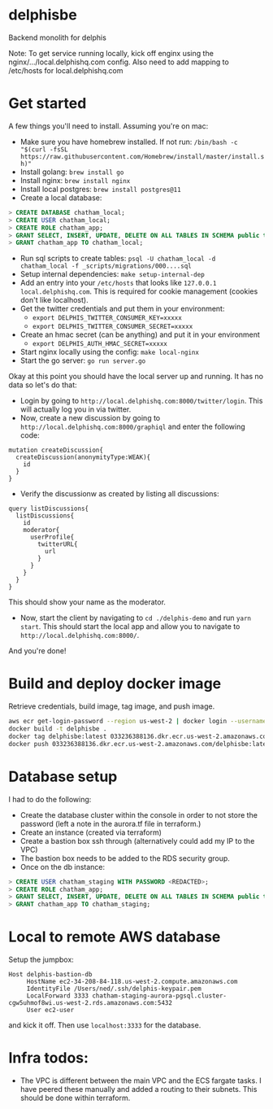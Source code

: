# delphisbe
Backend monolith for delphis

Note: To get service running locally, kick off enginx using the nginx/.../local.delphishq.com config. Also need to add mapping to /etc/hosts for local.delphishq.com

# Get started
A few things you'll need to install. Assuming you're on mac:
* Make sure you have homebrew installed. If not run: `/bin/bash -c "$(curl -fsSL https://raw.githubusercontent.com/Homebrew/install/master/install.sh)"`
* Install golang: `brew install go`
* Install nginx: `brew install nginx`
* Install local postgres: `brew install postgres@11`
* Create a local database:
```sql
> CREATE DATABASE chatham_local;
> CREATE USER chatham_local;
> CREATE ROLE chatham_app;
> GRANT SELECT, INSERT, UPDATE, DELETE ON ALL TABLES IN SCHEMA public to chatham_app;
> GRANT chatham_app TO chatham_local;
```
  * Run sql scripts to create tables: `psql -U chatham_local -d chatham_local -f _scripts/migrations/000....sql`
* Setup internal dependencies: `make setup-internal-dep`
* Add an entry into your `/etc/hosts` that looks like `127.0.0.1	local.delphishq.com`. This is required for cookie management (cookies don't like localhost).
* Get the twitter credentials and put them in your environment:
    * `export DELPHIS_TWITTER_CONSUMER_KEY=xxxxx`
    * `export DELPHIS_TWITTER_CONSUMER_SECRET=xxxxx`
* Create an hmac secret (can be anything) and put it in your environment
    * `export DELPHIS_AUTH_HMAC_SECRET=xxxxx`
* Start nginx locally using the config: `make local-nginx`
* Start the go server: `go run server.go`

Okay at this point you should have the local server up and running. It has no data so let's do that:
* Login by going to `http://local.delphishq.com:8000/twitter/login`. This will actually log you in via twitter.
* Now, create a new discussion by going to `http://local.delphishq.com:8000/graphiql` and enter the following code:
```gql
mutation createDiscussion{
  createDiscussion(anonymityType:WEAK){
    id
  }
}
```
* Verify the discussionw as created by listing all discussions:
```gql
query listDiscussions{
  listDiscussions{
    id
    moderator{
      userProfile{
        twitterURL{
          url
        }
      }
    }
  }
}
```
This should show your name as the moderator.
* Now, start the client by navigating to `cd ./delphis-demo` and run `yarn start`. This should start the local app and allow you to navigate to `http://local.delphishq.com:8000/`.

And you're done!

# Build and deploy docker image
Retrieve credentials, build image, tag image, and push image.

```sh
aws ecr get-login-password --region us-west-2 | docker login --username AWS --password-stdin 033236388136.dkr.ecr.us-west-2.amazonaws.com/delphisbe
docker build -t delphisbe .
docker tag delphisbe:latest 033236388136.dkr.ecr.us-west-2.amazonaws.com/delphisbe:latest
docker push 033236388136.dkr.ecr.us-west-2.amazonaws.com/delphisbe:latest
```

# Database setup
I had to do the following:
* Create the database cluster within the console in order to not store the password (left a note in the aurora.tf file in terraform.)
* Create an instance (created via terraform)
* Create a bastion box ssh through (alternatively could add my IP to the VPC)
* The bastion box needs to be added to the RDS security group.
* Once on the db instance:
```sql
> CREATE USER chatham_staging WITH PASSWORD <REDACTED>;
> CREATE ROLE chatham_app;
> GRANT SELECT, INSERT, UPDATE, DELETE ON ALL TABLES IN SCHEMA public to chatham_app;
> GRANT chatham_app TO chatham_staging;
```

# Local to remote AWS database
Setup the jumpbox:
```ssh-config
Host delphis-bastion-db
     HostName ec2-34-208-84-118.us-west-2.compute.amazonaws.com
     IdentityFile /Users/ned/.ssh/delphis-keypair.pem
     LocalForward 3333 chatham-staging-aurora-pgsql.cluster-cgw5uhmof8wi.us-west-2.rds.amazonaws.com:5432
     User ec2-user
```
and kick it off. Then use `localhost:3333` for the database.

# Infra todos:
* The VPC is different between the main VPC and the ECS fargate tasks. I have peered these manually and added a routing to their subnets. This should be done within terraform.
